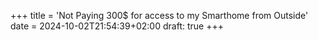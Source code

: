 +++
title = 'Not Paying 300$ for access to my Smarthome from Outside'
date = 2024-10-02T21:54:39+02:00
draft: true
+++
